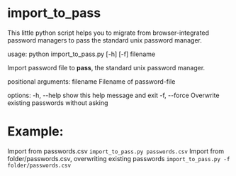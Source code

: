 # import_to_pass
This little python script helps you to migrate from browser-integrated password managers to pass the standard unix password manager.

usage: python import_to_pass.py [-h] [-f] filename

Import password file to **pass**, the standard unix password manager.

positional arguments:
  filename     Filename of password-file

options:
  -h, --help   show this help message and exit
  -f, --force  Overwrite existing passwords without asking

# Example:
Import from passwords.csv
```import_to_pass.py passwords.csv```
Import from folder/passwords.csv, overwriting existing passwords
`import_to_pass.py -f folder/passwords.csv`
